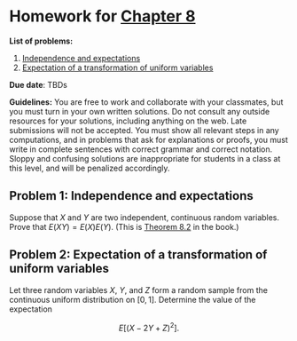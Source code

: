 # Homework for [Chapter 8](https://mml.johnmyersmath.com/stats-book/chapters/08-more-prob.html#)

**List of problems:**

1. [Independence and expectations](#problem-1)
2. [Expectation of a transformation of uniform variables](#problem-2)

**Due date**: TBDs

**Guidelines:** You are free to work and collaborate with your classmates, but you must turn in your own written solutions. Do not consult any outside resources for your solutions, including anything on the web. Late submissions will not be accepted. You must show all relevant steps in any computations, and in problems that ask for explanations or proofs, you must write in complete sentences with correct grammar and correct notation. Sloppy and confusing solutions are inappropriate for students in a class at this level, and will be penalized accordingly.

## Problem 1: Independence and expectations

Suppose that $X$ and $Y$ are two independent, continuous random variables. Prove that $E(XY) = E(X)E(Y)$. (This is [Theorem 8.2](https://mml.johnmyersmath.com/stats-book/chapters/08-more-prob.html#ind-expect-thm) in the book.)

## Problem 2: Expectation of a transformation of uniform variables

Let three random variables $X$, $Y$, and $Z$ form a random sample from the continuous uniform distribution on $[0,1]$. Determine the value of the expectation

$$
E\left[ (X - 2Y + Z)^2\right].
$$

